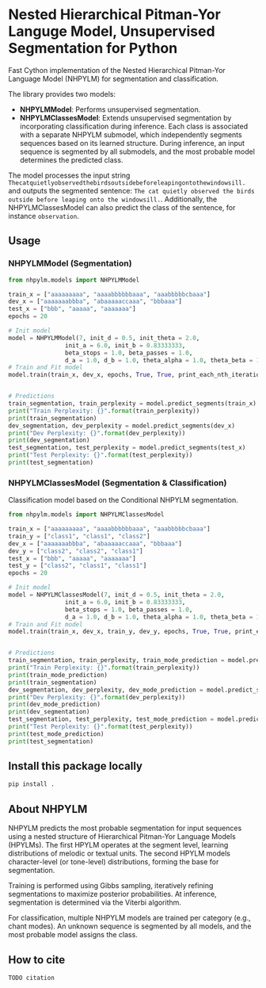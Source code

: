 # Nested Hierarchical Pitman-Yor Languge Model, Unsupervised Segmentation for Python

Fast Cython implementation of the Nested Hierarchical Pitman-Yor Language Model (NHPYLM) for segmentation and classification.

The library provides two models:
 - **NHPYLMModel**: Performs unsupervised segmentation.
 - **NHPYLMClassesModel**: Extends unsupervised segmentation by incorporating classification during inference. Each class is associated with a separate NHPYLM submodel, which independently segments sequences based on its learned structure. During inference, an input sequence is segmented by all submodels, and the most probable model determines the predicted class.
 

The model processes the input string `Thecatquietlyobservedthebirdsoutsidebeforeleapingontothewindowsill.` and outputs the segmented sentence: `The cat quietly observed the birds outside before leaping onto the windowsill.`.
Additionally, the NHPYLMClassesModel can also predict the class of the sentence, for instance `observation`.


## Usage

### NHPYLMModel (Segmentation)

```python
from nhpylm.models import NHPYLMModel

train_x = ["aaaaaaaaa", "aaaabbbbbbaaa", "aaabbbbbcbaaa"]
dev_x = ["aaaaaaabbba", "abaaaaaccaaa", "bbbaaa"]
test_x = ["bbb", "aaaaa", "aaaaaaa"]
epochs = 20

# Init model
model = NHPYLMModel(7, init_d = 0.5, init_theta = 2.0,
                init_a = 6.0, init_b = 0.83333333,
                beta_stops = 1.0, beta_passes = 1.0,
                d_a = 1.0, d_b = 1.0, theta_alpha = 1.0, theta_beta = 1.0)
# Train and Fit model
model.train(train_x, dev_x, epochs, True, True, print_each_nth_iteration=10)


# Predictions
train_segmentation, train_perplexity = model.predict_segments(train_x)
print("Train Perplexity: {}".format(train_perplexity))
print(train_segmentation)
dev_segmentation, dev_perplexity = model.predict_segments(dev_x)
print("Dev Perplexity: {}".format(dev_perplexity))
print(dev_segmentation)
test_segmentation, test_perplexity = model.predict_segments(test_x)
print("Test Perplexity: {}".format(test_perplexity))
print(test_segmentation)
```

### NHPYLMClassesModel (Segmentation & Classification)
Classification model based on the Conditional NHPYLM segmentation.


```python
from nhpylm.models import NHPYLMClassesModel

train_x = ["aaaaaaaaa", "aaaabbbbbbaaa", "aaabbbbbcbaaa"]
train_y = ["class1", "class1", "class2"] 
dev_x = ["aaaaaaabbba", "abaaaaaccaaa", "bbbaaa"]
dev_y = ["class2", "class2", "class1"]
test_x = ["bbb", "aaaaa", "aaaaaaa"]
test_y = ["class2", "class1", "class1"]
epochs = 20

# Init model
model = NHPYLMClassesModel(7, init_d = 0.5, init_theta = 2.0,
                init_a = 6.0, init_b = 0.83333333,
                beta_stops = 1.0, beta_passes = 1.0,
                d_a = 1.0, d_b = 1.0, theta_alpha = 1.0, theta_beta = 1.0)
# Train and Fit model
model.train(train_x, dev_x, train_y, dev_y, epochs, True, True, print_each_nth_iteration=10)


# Predictions
train_segmentation, train_perplexity, train_mode_prediction = model.predict_segments_classes(train_x)
print("Train Perplexity: {}".format(train_perplexity))
print(train_mode_prediction)
print(train_segmentation)
dev_segmentation, dev_perplexity, dev_mode_prediction = model.predict_segments_classes(dev_x)
print("Dev Perplexity: {}".format(dev_perplexity))
print(dev_mode_prediction)
print(dev_segmentation)
test_segmentation, test_perplexity, test_mode_prediction = model.predict_segments_classes(test_x)
print("Test Perplexity: {}".format(test_perplexity))
print(test_mode_prediction)
print(test_segmentation)
```

## Install this package locally

```sh
pip install .
```


## About NHPYLM

NHPYLM predicts the most probable segmentation for input sequences using a nested structure of Hierarchical Pitman-Yor Language Models (HPYLMs). The first HPYLM operates at the segment level, learning distributions of melodic or textual units. The second HPYLM models character-level (or tone-level) distributions, forming the base for segmentation.

Training is performed using Gibbs sampling, iteratively refining segmentations to maximize posterior probabilities. At inference, segmentation is determined via the Viterbi algorithm.

For classification, multiple NHPYLM models are trained per category (e.g., chant modes). An unknown sequence is segmented by all models, and the most probable model assigns the class.

## How to cite

```
TODO citation
```